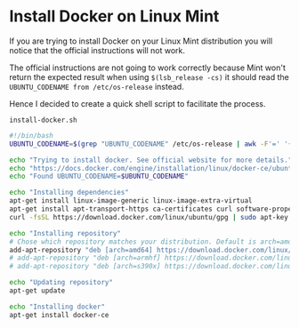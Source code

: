 Install Docker on Linux Mint
============================

If you are trying to install Docker on your Linux Mint distribution you will notice that the official instructions will not work.

The official instructions are not going to work correctly because Mint won't return the expected result when using `$(lsb_release -cs)` it should read the `UBUNTU_CODENAME from /etc/os-release` instead.

Hence I decided to create a quick shell script to facilitate the process.

`install-docker.sh`
```bash
#!/bin/bash
UBUNTU_CODENAME=$(grep "UBUNTU_CODENAME" /etc/os-release | awk -F'=' '{print $2}')

echo "Trying to install docker. See official website for more details."
echo "https://docs.docker.com/engine/installation/linux/docker-ce/ubuntu/#install-using-the-repository"
echo "Found UBUNTU_CODENAME=$UBUNTU_CODENAME"

echo "Installing dependencies"
apt-get install linux-image-generic linux-image-extra-virtual
apt-get install apt-transport-https ca-certificates curl software-properties-common
curl -fsSL https://download.docker.com/linux/ubuntu/gpg | sudo apt-key add -

echo "Installing repository"
# Chose which repository matches your distribution. Default is arch=amd64
add-apt-repository "deb [arch=amd64] https://download.docker.com/linux/ubuntu $UBUNTU_CODENAME stable"
# add-apt-repository "deb [arch=armhf] https://download.docker.com/linux/ubuntu $UBUNTU_CODENAME -cs stable"
# add-apt-repository "deb [arch=s390x] https://download.docker.com/linux/ubuntu$ $UBUNTU_CODENAME stable"

echo "Updating repository"
apt-get update

echo "Installing docker"
apt-get install docker-ce
```